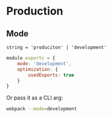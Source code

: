 # Production

## Mode

`string = 'produciton' | 'development'`

```js
module.exports = {
    mode: 'development',
    optimization: {
        usedExports: true
    }
}
```

Or pass it as a CLI arg:

```sh
webpack --mode=development
```
